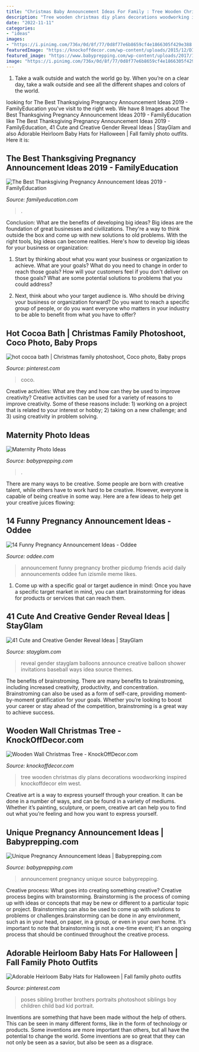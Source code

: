 ```yaml
---
title: "Christmas Baby Announcement Ideas For Family : Tree Wooden Christmas Diy Plans Decorations Woodworking Inspired Knockoffdecor Elm West"
description: "Tree wooden christmas diy plans decorations woodworking inspired knockoffdecor elm west"
date: "2022-11-11"
categories:
- "ideas"
images:
- "https://i.pinimg.com/736x/0d/8f/77/0d8f77e6b8659cf4e1866305f429e388.jpg"
featuredImage: "https://knockoffdecor.com/wp-content/uploads/2015/12/DIY-Christmas-Decorations-Get-the-free-woodworking-plans-to-make-this-wooden-wall-tree-inspired1.jpg"
featured_image: "https://www.babyprepping.com/wp-content/uploads/2017/11/d32f6866774fd43dedab0c2e8580c859.jpg"
image: "https://i.pinimg.com/736x/0d/8f/77/0d8f77e6b8659cf4e1866305f429e388.jpg"
---
```



1) Take a walk outside and watch the world go by. When you’re on a clear day, take a walk outside and see all the different shapes and colors of the world.

	

		
looking for The Best Thanksgiving Pregnancy Announcement Ideas 2019 - FamilyEducation you've visit to the right web. We have 8 Images about The Best Thanksgiving Pregnancy Announcement Ideas 2019 - FamilyEducation like The Best Thanksgiving Pregnancy Announcement Ideas 2019 - FamilyEducation, 41 Cute and Creative Gender Reveal Ideas | StayGlam and also Adorable Heirloom Baby Hats for Halloween | Fall family photo outfits. Here it is:
		
    
## The Best Thanksgiving Pregnancy Announcement Ideas 2019 - FamilyEducation

<img loading=lazy src="https://www.familyeducation.com/sites/default/files/2019-10/Our-Favorite-Thanksgiving-Pregnancy-Announcement-Ideas-2019_feature_0.jpg" onerror="this.onerror=null;this.src='https://tse2.mm.bing.net/th?id=OIP.ipKyuhHxcB7yWNaCV3BVXAHaFj&amp;pid=15.1';" alt="The Best Thanksgiving Pregnancy Announcement Ideas 2019 - FamilyEducation">

_Source: familyeducation.com_

>. 

	

Conclusion: What are the benefits of developing big ideas?
Big ideas are the foundation of great businesses and civilizations. They're a way to think outside the box and come up with new solutions to old problems. With the right tools, big ideas can become realities. Here's how to develop big ideas for your business or organization:
1. Start by thinking about what you want your business or organization to achieve. What are your goals? What do you need to change in order to reach those goals? How will your customers feel if you don't deliver on those goals? What are some potential solutions to problems that you could address?

2. Next, think about who your target audience is. Who should be driving your business or organization forward? Do you want to reach a specific group of people, or do you want everyone who matters in your industry to be able to benefit from what you have to offer?

    
## Hot Cocoa Bath | Christmas Family Photoshoot, Coco Photo, Baby Props

<img loading=lazy src="https://i.pinimg.com/736x/0d/8f/77/0d8f77e6b8659cf4e1866305f429e388.jpg" onerror="this.onerror=null;this.src='https://tse2.mm.bing.net/th?id=OIP.eDl9yfcdGPFZaWbccvFWZgHaGq&amp;pid=15.1';" alt="hot cocoa bath | Christmas family photoshoot, Coco photo, Baby props">

_Source: pinterest.com_

>coco. 

	

Creative activities: What are they and how can they be used to improve creativity?
Creative activities can be used for a variety of reasons to improve creativity. Some of these reasons include: 1) working on a project that is related to your interest or hobby; 2) taking on a new challenge; and 3) using creativity in problem solving.

    
## Maternity Photo Ideas

<img loading=lazy src="https://www.babyprepping.com/wp-content/uploads/2017/11/d32f6866774fd43dedab0c2e8580c859.jpg" onerror="this.onerror=null;this.src='https://tse1.mm.bing.net/th?id=OIP.FNohoM3gOHYOKr8UsRw1pAHaLH&amp;pid=15.1';" alt="Maternity Photo Ideas">

_Source: babyprepping.com_

>. 

	

There are many ways to be creative. Some people are born with creative talent, while others have to work hard to be creative. However, everyone is capable of being creative in some way. Here are a few ideas to help get your creative juices flowing:

    
## 14 Funny Pregnancy Announcement Ideas - Oddee

<img loading=lazy src="https://www.oddee.com/wp-content/uploads/_media/imgs/articles2/a99044_baby-annoucement_10-instructions.jpg" onerror="this.onerror=null;this.src='https://tse3.mm.bing.net/th?id=OIP.cUH1YFLeng3hS6XJiat99gHaJ4&amp;pid=15.1';" alt="14 Funny Pregnancy Announcement Ideas - Oddee">

_Source: oddee.com_

>announcement funny pregnancy brother picdump friends acid daily announcements oddee fun izismile meme likes. 

	

1. Come up with a specific goal or target audience in mind: Once you have a specific target market in mind, you can start brainstorming for ideas for products or services that can reach them.

    
## 41 Cute And Creative Gender Reveal Ideas | StayGlam

<img loading=lazy src="https://stayglam.com/wp-content/uploads/2017/04/lebigballoon-resiz.jpg" onerror="this.onerror=null;this.src='https://tse3.mm.bing.net/th?id=OIP.14naxSoGgT79GvQuEcn_PgAAAA&amp;pid=15.1';" alt="41 Cute and Creative Gender Reveal Ideas | StayGlam">

_Source: stayglam.com_

>reveal gender stayglam balloons announce creative balloon shower invitations baseball ways idea source themes. 

	

The benefits of brainstroming.
There are many benefits to brainstroming, including increased creativity, productivity, and concentration. Brainstroming can also be used as a form of self-care, providing moment-by-moment gratification for your goals. Whether you’re looking to boost your career or stay ahead of the competition, brainstroming is a great way to achieve success.

    
## Wooden Wall Christmas Tree - KnockOffDecor.com

<img loading=lazy src="https://knockoffdecor.com/wp-content/uploads/2015/12/DIY-Christmas-Decorations-Get-the-free-woodworking-plans-to-make-this-wooden-wall-tree-inspired1.jpg" onerror="this.onerror=null;this.src='https://tse4.mm.bing.net/th?id=OIP.hkMkKXJzWe7PGQpzRaqvxwHaKU&amp;pid=15.1';" alt="Wooden Wall Christmas Tree - KnockOffDecor.com">

_Source: knockoffdecor.com_

>tree wooden christmas diy plans decorations woodworking inspired knockoffdecor elm west. 

	

Creative art is a way to express yourself through your creation. It can be done in a number of ways, and can be found in a variety of mediums. Whether it’s painting, sculpture, or poem, creative art can help you to find out what you’re feeling and how you want to express yourself.

    
## Unique Pregnancy Announcement Ideas | Babyprepping.com

<img loading=lazy src="http://www.babyprepping.com/wp-content/uploads/2018/01/91090c9ba1d511f76cc1ab8a515ac9fe.jpg" onerror="this.onerror=null;this.src='https://tse2.mm.bing.net/th?id=OIP.naf_Y3BO1zDZwGrYljFqKwHaIJ&amp;pid=15.1';" alt="Unique Pregnancy Announcement Ideas | Babyprepping.com">

_Source: babyprepping.com_

>announcement pregnancy unique source babyprepping. 

	

Creative process: What goes into creating something creative?
Creative process begins with brainstorming. Brainstorming is the process of coming up with ideas or concepts that may be new or different to a particular topic or project. Brainstorming can also be used to come up with solutions to problems or challenges.brainstorming can be done in any environment, such as in your head, on paper, in a group, or even in your own home. It's important to note that brainstorming is not a one-time event; it's an ongoing process that should be continued throughout the creative process.

    
## Adorable Heirloom Baby Hats For Halloween | Fall Family Photo Outfits

<img loading=lazy src="https://i.pinimg.com/736x/43/45/a4/4345a4e1f42bdde2d7e4e0a9df082fae--brother-photography-poses-photography-ideas.jpg" onerror="this.onerror=null;this.src='https://tse1.mm.bing.net/th?id=OIP.EGHPTFeCHXRBtc7U6QnYcQHaLE&amp;pid=15.1';" alt="Adorable Heirloom Baby Hats for Halloween | Fall family photo outfits">

_Source: pinterest.com_

>poses sibling brother brothers portraits photoshoot siblings boy children child bad kid portrait. 

	

Inventions are something that have been made without the help of others. This can be seen in many different forms, like in the form of technology or products. Some inventions are more important than others, but all have the potential to change the world. Some inventions are so great that they can not only be seen as a savior, but also be seen as a disgrace.

